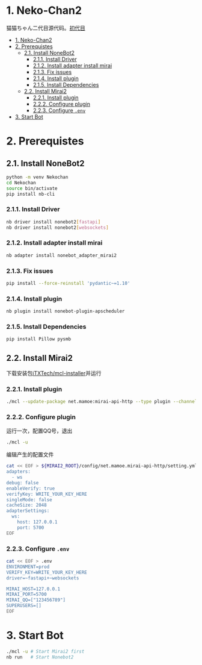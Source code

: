 # 1. Neko-Chan2

猫猫ちゃん二代目源代码。[初代目](https://github.com/qzlzdy/Neko-Chan.git)

- [1. Neko-Chan2](#1-neko-chan2)
- [2. Prerequistes](#2-prerequistes)
  - [2.1. Install NoneBot2](#21-install-nonebot2)
    - [2.1.1. Install Driver](#211-install-driver)
    - [2.1.2. Install adapter install mirai](#212-install-adapter-install-mirai)
    - [2.1.3. Fix issues](#213-fix-issues)
    - [2.1.4. Install plugin](#214-install-plugin)
    - [2.1.5. Install Dependencies](#215-install-dependencies)
  - [2.2. Install Mirai2](#22-install-mirai2)
    - [2.2.1. Install plugin](#221-install-plugin)
    - [2.2.2. Configure plugin](#222-configure-plugin)
    - [2.2.3. Configure `.env`](#223-configure-env)
- [3. Start Bot](#3-start-bot)

# 2. Prerequistes

## 2.1. Install NoneBot2

```bash
python -m venv Nekochan
cd Nekochan
source bin/activate
pip install nb-cli
```

### 2.1.1. Install Driver

```bash
nb driver install nonebot2[fastapi]
nb driver install nonebot2[websockets]
```

### 2.1.2. Install adapter install mirai

```bash
nb adapter install nonebot_adapter_mirai2
```

### 2.1.3. Fix issues

```bash
pip install --force-reinstall 'pydantic~=1.10'
```

### 2.1.4. Install plugin

```bash
nb plugin install nonebot-plugin-apscheduler
```

### 2.1.5. Install Dependencies

```bash
pip install Pillow pysmb
```

## 2.2. Install Mirai2

下载安装包[iTXTech/mcl-installer](https://github.com/iTXTech/mcl-installer/releases)并运行

### 2.2.1. Install plugin

```bash
./mcl --update-package net.mamoe:mirai-api-http --type plugin --channel stable-v2
```

### 2.2.2. Configure plugin

运行一次，配置QQ号，退出

```bash
./mcl -u
```

编辑产生的配置文件

```bash
cat << EOF > ${MIRAI2_ROOT}/config/net.mamoe.mirai-api-http/setting.yml
adapters:
  - ws
debug: false
enableVerify: true
verifyKey: WRITE_YOUR_KEY_HERE
singleMode: false
cacheSize: 2048
adapterSettings:
  ws:
    host: 127.0.0.1
    port: 5700
EOF
```

### 2.2.3. Configure `.env`

```bash
cat << EOF > .env
ENVIRONMENT=prod
VERIFY_KEY=WRITE_YOUR_KEY_HERE
driver=~fastapi+~websockets

MIRAI_HOST=127.0.0.1
MIRAI_PORT=5700
MIRAI_QQ=["123456789"]
SUPERUSERS=[]
EOF
```

# 3. Start Bot

```bash
./mcl -u # Start Mirai2 first
nb run   # Start Nonebot2
```
